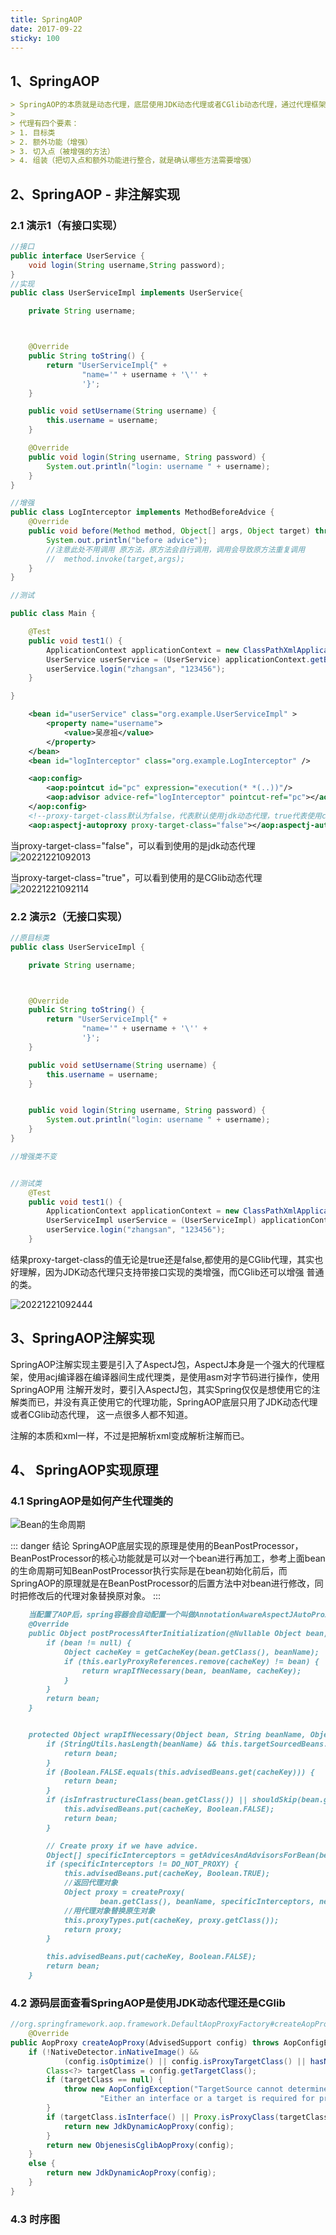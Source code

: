 ```yaml
---
title: SpringAOP
date: 2017-09-22
sticky: 100
---
```


## 1、SpringAOP

```markdown
> SpringAOP的本质就是动态代理，底层使用JDK动态代理或者CGlib动态代理，通过代理框架生成代理类，实现对目标类的增强，Spring代理是方法级别的代理，是对方法增强，
> 
> 代理有四个要素：
> 1. 目标类 
> 2. 额外功能（增强）
> 3. 切入点（被增强的方法）
> 4. 组装（把切入点和额外功能进行整合，就是确认哪些方法需要增强）
```

## 2、SpringAOP - 非注解实现

### 2.1 演示1（有接口实现）

```java
//接口
public interface UserService {
    void login(String username,String password);
}
//实现
public class UserServiceImpl implements UserService{

    private String username;



    @Override
    public String toString() {
        return "UserServiceImpl{" +
                "name='" + username + '\'' +
                '}';
    }

    public void setUsername(String username) {
        this.username = username;
    }

    @Override
    public void login(String username, String password) {
        System.out.println("login: username " + username);
    }
}

//增强
public class LogInterceptor implements MethodBeforeAdvice {
    @Override
    public void before(Method method, Object[] args, Object target) throws Throwable {
        System.out.println("before advice");
        //注意此处不用调用 原方法，原方法会自行调用，调用会导致原方法重复调用
        //  method.invoke(target,args);
    }
}

//测试

public class Main {

    @Test
    public void test1() {
        ApplicationContext applicationContext = new ClassPathXmlApplicationContext("applicationContext.xml");
        UserService userService = (UserService) applicationContext.getBean("userService");
        userService.login("zhangsan", "123456");
    }

}
```

```xml
    <bean id="userService" class="org.example.UserServiceImpl" >
        <property name="username">
            <value>吴彦祖</value>
        </property>
    </bean>
    <bean id="logInterceptor" class="org.example.LogInterceptor" />

    <aop:config>
        <aop:pointcut id="pc" expression="execution(* *(..))"/>
        <aop:advisor advice-ref="logInterceptor" pointcut-ref="pc"></aop:advisor>
    </aop:config>
    <!--proxy-target-class默认为false，代表默认使用jdk动态代理，true代表使用cglib代理-->
    <aop:aspectj-autoproxy proxy-target-class="false"></aop:aspectj-autoproxy>
```

当proxy-target-class="false"，可以看到使用的是jdk动态代理
![20221221092013](https://afatpig.oss-cn-chengdu.aliyuncs.com/blog/20221221092013.png)

当proxy-target-class="true"，可以看到使用的是CGlib动态代理
![20221221092114](https://afatpig.oss-cn-chengdu.aliyuncs.com/blog/20221221092114.png)

### 2.2 演示2（无接口实现）

```java
//原目标类
public class UserServiceImpl {

    private String username;



    @Override
    public String toString() {
        return "UserServiceImpl{" +
                "name='" + username + '\'' +
                '}';
    }

    public void setUsername(String username) {
        this.username = username;
    }


    public void login(String username, String password) {
        System.out.println("login: username " + username);
    }
}

//增强类不变


//测试类
    @Test
    public void test1() {
        ApplicationContext applicationContext = new ClassPathXmlApplicationContext("applicationContext.xml");
        UserServiceImpl userService = (UserServiceImpl) applicationContext.getBean("userService");
        userService.login("zhangsan", "123456");
    }

```

结果proxy-target-class的值无论是true还是false,都使用的是CGlib代理，其实也好理解，因为JDK动态代理只支持带接口实现的类增强，而CGlib还可以增强
普通的类。

![20221221092444](https://afatpig.oss-cn-chengdu.aliyuncs.com/blog/20221221092444.png)

## 3、SpringAOP注解实现

SpringAOP注解实现主要是引入了AspectJ包，AspectJ本身是一个强大的代理框架，使用acj编译器在编译器间生成代理类，是使用asm对字节码进行操作，使用SpringAOP用
注解开发时，要引入AspectJ包，其实Spring仅仅是想使用它的注解类而已，并没有真正使用它的代理功能，SpringAOP底层只用了JDK动态代理或者CGlib动态代理，
这一点很多人都不知道。

注解的本质和xml一样，不过是把解析xml变成解析注解而已。

## 4、 SpringAOP实现原理

### 4.1 SpringAOP是如何产生代理类的

![Bean的生命周期](https://afatpig.oss-cn-chengdu.aliyuncs.com/blog/20221223120124.png)

::: danger 结论
    SpringAOP底层实现的原理是使用的BeanPostProcessor，BeanPostProcessor的核心功能就是可以对一个bean进行再加工，参考上面bean的生命周期可知BeanPostProcessor执行实际是在bean初始化前后，而SpringAOP的原理就是在BeanPostProcessor的后置方法中对bean进行修改，同时把修改后的代理对象替换原对象。
:::

~~~markdown
    当配置了AOP后，spring容器会自动配置一个叫做AnnotationAwareAspectJAutoProxyCreator的类，它也是一个BeanPostProcessor，最终会调用后置方法
    @Override
	public Object postProcessAfterInitialization(@Nullable Object bean, String beanName) {
		if (bean != null) {
			Object cacheKey = getCacheKey(bean.getClass(), beanName);
			if (this.earlyProxyReferences.remove(cacheKey) != bean) {
				return wrapIfNecessary(bean, beanName, cacheKey);
			}
		}
		return bean;
	}


    protected Object wrapIfNecessary(Object bean, String beanName, Object cacheKey) {
		if (StringUtils.hasLength(beanName) && this.targetSourcedBeans.contains(beanName)) {
			return bean;
		}
		if (Boolean.FALSE.equals(this.advisedBeans.get(cacheKey))) {
			return bean;
		}
		if (isInfrastructureClass(bean.getClass()) || shouldSkip(bean.getClass(), beanName)) {
			this.advisedBeans.put(cacheKey, Boolean.FALSE);
			return bean;
		}

		// Create proxy if we have advice.
		Object[] specificInterceptors = getAdvicesAndAdvisorsForBean(bean.getClass(), beanName, null);
		if (specificInterceptors != DO_NOT_PROXY) {
			this.advisedBeans.put(cacheKey, Boolean.TRUE);
            //返回代理对象
			Object proxy = createProxy(
					bean.getClass(), beanName, specificInterceptors, new SingletonTargetSource(bean));
            //用代理对象替换原生对象
			this.proxyTypes.put(cacheKey, proxy.getClass());
			return proxy;
		}

		this.advisedBeans.put(cacheKey, Boolean.FALSE);
		return bean;
	}
~~~


### 4.2 源码层面查看SpringAOP是使用JDK动态代理还是CGlib

~~~java
//org.springframework.aop.framework.DefaultAopProxyFactory#createAopProxy
    @Override
public AopProxy createAopProxy(AdvisedSupport config) throws AopConfigException {
    if (!NativeDetector.inNativeImage() &&
            (config.isOptimize() || config.isProxyTargetClass() || hasNoUserSuppliedProxyInterfaces(config))) {
        Class<?> targetClass = config.getTargetClass();
        if (targetClass == null) {
            throw new AopConfigException("TargetSource cannot determine target class: " +
                    "Either an interface or a target is required for proxy creation.");
        }
        if (targetClass.isInterface() || Proxy.isProxyClass(targetClass) || ClassUtils.isLambdaClass(targetClass)) {
            return new JdkDynamicAopProxy(config);
        }
        return new ObjenesisCglibAopProxy(config);
    }
    else {
        return new JdkDynamicAopProxy(config);
    }
}
~~~

### 4.3 时序图

